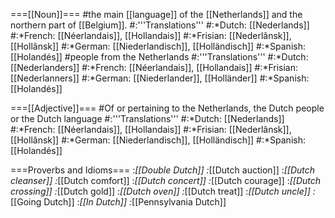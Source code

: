 ===[[Noun]]===
#the main [[language]] of the [[Netherlands]] and the northern part of [[Belgium]].
#:'''Translations'''
#:*Dutch: [[Nederlands]]
#:*French: [[Néerlandais]], [[Hollandais]]
#:*Frisian: [[Nederlânsk]], [[Hollânsk]]
#:*German: [[Niederlandisch]], [[Holländisch]] 
#:*Spanish: [[Holandés]]
#people from the Netherlands
#:'''Translations'''
#:*Dutch:  [[Nederlanders]]
#:*French: [[Néerlandais]], [[Hollandais]]
#:*Frisian: [[Nederlanners]]
#:*German: [[Niederlander]], [[Holländer]]
#:*Spanish: [[Holandés]]

===[[Adjective]]===
#Of or pertaining to the Netherlands, the Dutch people or the Dutch language
#:'''Translations'''
#:*Dutch: [[Nederlands]]
#:*French: [[Néerlandais]], [[Hollandais]]
#:*Frisian: [[Nederlânsk]], [[Hollânsk]]
#:*German: [[Niederlandisch]], [[Holländisch]]
#:*Spanish: [[Holandés]]

===Proverbs and Idioms===
:*[[Double Dutch]]
:*[[Dutch auction]]
:*[[Dutch cleanser]]
:*[[Dutch comfort]]
:*[[Dutch concert]]
:*[[Dutch courage]]
:*[[Dutch crossing]]
:*[[Dutch gold]]
:*[[Dutch oven]]
:*[[Dutch treat]]
:*[[Dutch uncle]]
:*[[Going Dutch]]
:*[[In Dutch]]
:*[[Pennsylvania Dutch]]